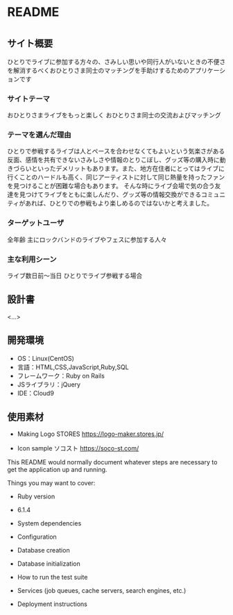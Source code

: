 # README

# <Mosh Pit>

## サイト概要
ひとりでライブに参加する方々の、さみしい思いや同行人がいないときの不便さを解消するべくおひとりさま同士のマッチングを手助けするためのアプリケーションです
### サイトテーマ
おひとりさまライブをもっと楽しく
おひとりさま同士の交流およびマッチング

### テーマを選んだ理由
ひとりで参戦するライブは人とペースを合わせなくてもよいという気楽さがある反面、感情を共有できないさみしさや情報のとりこぼし、グッズ等の購入時に動きづらいといったデメリットもあります。また、地方在住者にとってはライブに行くことのハードルも高く、同じアーティストに対して同じ熱量を持ったファンを見つけることが困難な場合もあります。
そんな時にライブ会場で気の合う友達を見つけてライブをともに楽しんだり、グッズ等の情報交換ができるコミュニティがあれば、ひとりでの参戦もより楽しめるのではないかと考えました。

### ターゲットユーザ
全年齢
主にロックバンドのライブやフェスに参加する人々

### 主な利用シーン
ライブ数日前～当日
ひとりでライブ参戦する場合

## 設計書
<...>

## 開発環境
- OS：Linux(CentOS)
- 言語：HTML,CSS,JavaScript,Ruby,SQL
- フレームワーク：Ruby on Rails
- JSライブラリ：jQuery
- IDE：Cloud9

## 使用素材
- Making Logo
STORES https://logo-maker.stores.jp/

- Icon sample
ソコスト https://soco-st.com/


This README would normally document whatever steps are necessary to get the
application up and running.

Things you may want to cover:

* Ruby version
- 6.1.4
* System dependencies

* Configuration

* Database creation

* Database initialization

* How to run the test suite

* Services (job queues, cache servers, search engines, etc.)

* Deployment instructions

